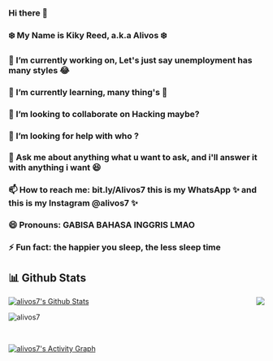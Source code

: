 ### Hi there 👋
### :snowflake: My Name is Kiky Reed, a.k.a Alivos :snowflake:


### 🔭 I’m currently working on, Let's just say unemployment has many styles 😂
### 🍭 I’m currently learning, many thing's 🍭
### 👯 I’m looking to collaborate on Hacking maybe?
### 🤔 I’m looking for help with who ?
### 💬 Ask me about anything what u want to ask, and i'll answer it with anything i want 😆
### 📫 How to reach me: **bit.ly/Alivos7** this is my WhatsApp ✨ and this is my Instagram @alivos7 ✨

### 😄 Pronouns: GABISA BAHASA INGGRIS LMAO
### ⚡ Fun fact: the happier you sleep, the less sleep time
## 📊 Github Stats

<p>
  <img align="right"
    src="https://github-readme-stats.vercel.app/api/top-langs/?username=alivos7&langs_count=8&theme=react" />
</p>

<a href="https://github.com/alivos7"><img alt="alivos7's Github Stats"
    src="https://github-readme-stats.vercel.app/api?username=alivos7&show_icons=true&count_private=true&theme=react&bg_color=151515" /></a>

<p><img align="center" src="https://github-readme-streak-stats.herokuapp.com/?user=alivos7&theme=black-ice"
    alt="alivos7" /></p>

<br />

<a href="https://github.com/alivos7"><img alt="alivos7's Activity Graph"
    src="https://activity-graph.herokuapp.com/graph?username=Adelittle&bg_color=0D1117&color=5BCDEC&line=5BCDEC&point=FFFFFF&hide_border=true" /></a>
